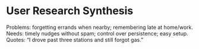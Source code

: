 # User Research Synthesis

Problems: forgetting errands when nearby; remembering late at home/work.
Needs: timely nudges without spam; control over persistence; easy setup.
Quotes: “I drove past three stations and still forgot gas.”